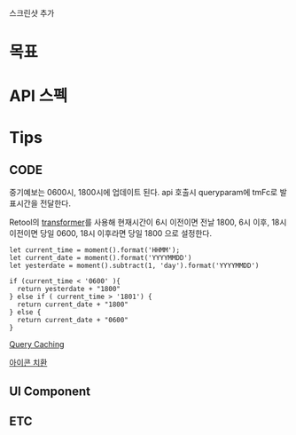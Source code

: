 
스크린샷 추가

# 목표
# API 스펙
# Tips
## CODE

중기예보는 0600시, 1800시에 업데이트 된다. 
api 호출시 queryparam에 tmFc로 발표시간을 전달한다.

Retool의 [transformer](https://docs.retool.com/queries/guides/transformers)를 사용해
현재시간이 6시 이전이면 전날 1800,
6시 이후, 18시 이전이면 당일 0600,
18시 이후라면 당일 1800 으로 설정한다.

```
let current_time = moment().format('HHMM');
let current_date = moment().format('YYYYMMDD')
let yesterdate = moment().subtract(1, 'day').format('YYYYMMDD')

if (current_time < '0600' ){
  return yesterdate + "1800"
} else if ( current_time > '1801') {
  return current_date + "1800"
} else {
  return current_date + "0600"
}
```

[Query Caching](https://walnut-mountain-264.notion.site/API-Query-Caching-6e68ae293dbc4122852f008e2251a6f4?pvs=4)

[아이콘 치환](https://walnut-mountain-264.notion.site/60bbfa3656824654a57065761d807747?pvs=4)

## UI Component
## ETC
